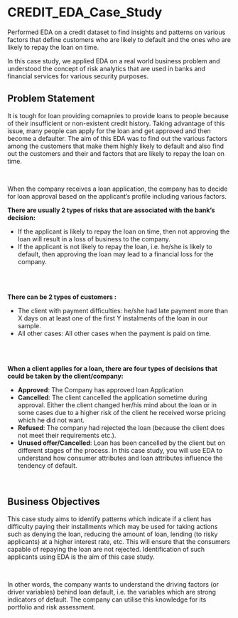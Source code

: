 # CREDIT_EDA_Case_Study
Performed EDA on a credit dataset to find insights and patterns on various factors that define customers who are likely to default and the ones who are likely to repay the loan on time.

In this case study, we applied EDA on a real world business problem and understood the concept of risk analytics that are used in banks and financial services for various security purposes.

## Problem Statement
It is tough for loan providing comapnies to provide loans to people because of their insufficient or non-existent credit history. Taking advantage of this issue, many people can apply for the loan and get approved and then become a defaulter. The aim of this EDA was to find out the various factors among the customers that make them highly likely to default and also find out the customers and their and factors that are likely to repay the loan on time.  

<br> 

When the company receives a loan application, the company has to decide for loan approval based on the applicant’s profile including various factors.

**There are usually 2 types of risks that are associated with the bank’s decision:**
  - If the applicant is likely to repay the loan on time, then not approving the loan will result in a loss of business to the company.
  - If the applicant is not likely to repay the loan, i.e. he/she is likely to default, then approving the loan may lead to a financial loss for the company.

<br>
<br>

**There can be 2 types of customers :**
  - The client with payment difficulties: he/she had late payment more than X days on at least one of the first Y instalments of the loan in our sample.
  - All other cases: All other cases when the payment is paid on time.

<br>
<br>

**When a client applies for a loan, there are four types of decisions that could be taken by the client/company:**
- **Approved**: The Company has approved loan Application
- **Cancelled**: The client cancelled the application sometime during approval. Either the client changed her/his mind about the loan or in some cases due to a higher risk of the client he received worse pricing which he did not want.
- **Refused**: The company had rejected the loan (because the client does not meet their requirements etc.).
- **Unused offer/Cancelled**:  Loan has been cancelled by the client but on different stages of the process.
In this case study, you will use EDA to understand how consumer attributes and loan attributes influence the tendency of default.

<br>

## Business Objectives
This case study aims to identify patterns which indicate if a client has difficulty paying their installments which may be used for taking actions such as denying the loan, reducing the amount of loan, lending (to risky applicants) at a higher interest rate, etc. This will ensure that the consumers capable of repaying the loan are not rejected. Identification of such applicants using EDA is the aim of this case study.

<br>

In other words, the company wants to understand the driving factors (or driver variables) behind loan default, i.e. the variables which are strong indicators of default.  The company can utilise this knowledge for its portfolio and risk assessment.

